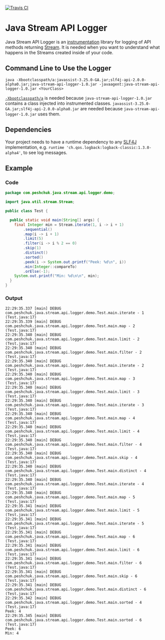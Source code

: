 [![Travis CI](https://travis-ci.org/peshrus/java-stream-api-logger.svg?branch=master)](https://travis-ci.org/peshrus/java-stream-api-logger)
# Java Stream API Logger
Java Stream API Logger is an [instrumentation](https://docs.oracle.com/javase/8/docs/technotes/guides/instrumentation/index.html) library for logging of API methods returning [Stream](https://docs.oracle.com/javase/8/docs/api/java/util/stream/Stream.html).
It is needed when you want to understand what happens in the Streams created inside of your code.

## Command Line to Use the Logger
`java -Xbootclasspath/a:javassist-3.25.0-GA.jar;slf4j-api-2.0.0-alpha0.jar;java-stream-api-logger-1.0.jar -javaagent:java-stream-api-logger-1.0.jar <YourClass>`

[`-Xbootclasspath/a`](https://docs.oracle.com/javase/8/docs/technotes/tools/findingclasses.html#bootclass) is needed because `java-stream-api-logger-1.0.jar` contains a class injected into instrumented classes.
`javassist-3.25.0-GA.jar;slf4j-api-2.0.0-alpha0.jar` are needed because `java-stream-api-logger-1.0.jar` uses them.

## Dependencies
Your project needs to have a runtime dependency to any [SLF4J](https://www.slf4j.org/) implementation, e.g. `runtime 'ch.qos.logback:logback-classic:1.3.0-alpha4'`, to see log messages.  

## Example
### Code
```java
package com.peshchuk.java.stream.api.logger.demo;

import java.util.stream.Stream;

public class Test {

  public static void main(String[] args) {
    final Integer min = Stream.iterate(1, i -> i + 1)
        .sequential()
        .map(i -> i + 1)
        .limit(5)
        .filter(i -> i % 2 == 0)
        .skip(1)
        .distinct()
        .sorted()
        .peek(i -> System.out.printf("Peek: %d\n", i))
        .min(Integer::compareTo)
        .orElse(-1);
    System.out.printf("Min: %d\n\n", min);
  }
}
```

### Output
```
22:29:35.337 [main] DEBUG com.peshchuk.java.stream.api.logger.demo.Test.main.iterate - 1 (Test.java:17)
22:29:35.339 [main] DEBUG com.peshchuk.java.stream.api.logger.demo.Test.main.map - 2 (Test.java:17)
22:29:35.340 [main] DEBUG com.peshchuk.java.stream.api.logger.demo.Test.main.limit - 2 (Test.java:17)
22:29:35.340 [main] DEBUG com.peshchuk.java.stream.api.logger.demo.Test.main.filter - 2 (Test.java:17)
22:29:35.340 [main] DEBUG com.peshchuk.java.stream.api.logger.demo.Test.main.iterate - 2 (Test.java:17)
22:29:35.340 [main] DEBUG com.peshchuk.java.stream.api.logger.demo.Test.main.map - 3 (Test.java:17)
22:29:35.340 [main] DEBUG com.peshchuk.java.stream.api.logger.demo.Test.main.limit - 3 (Test.java:17)
22:29:35.340 [main] DEBUG com.peshchuk.java.stream.api.logger.demo.Test.main.iterate - 3 (Test.java:17)
22:29:35.340 [main] DEBUG com.peshchuk.java.stream.api.logger.demo.Test.main.map - 4 (Test.java:17)
22:29:35.340 [main] DEBUG com.peshchuk.java.stream.api.logger.demo.Test.main.limit - 4 (Test.java:17)
22:29:35.340 [main] DEBUG com.peshchuk.java.stream.api.logger.demo.Test.main.filter - 4 (Test.java:17)
22:29:35.340 [main] DEBUG com.peshchuk.java.stream.api.logger.demo.Test.main.skip - 4 (Test.java:17)
22:29:35.340 [main] DEBUG com.peshchuk.java.stream.api.logger.demo.Test.main.distinct - 4 (Test.java:17)
22:29:35.340 [main] DEBUG com.peshchuk.java.stream.api.logger.demo.Test.main.iterate - 4 (Test.java:17)
22:29:35.340 [main] DEBUG com.peshchuk.java.stream.api.logger.demo.Test.main.map - 5 (Test.java:17)
22:29:35.341 [main] DEBUG com.peshchuk.java.stream.api.logger.demo.Test.main.limit - 5 (Test.java:17)
22:29:35.341 [main] DEBUG com.peshchuk.java.stream.api.logger.demo.Test.main.iterate - 5 (Test.java:17)
22:29:35.341 [main] DEBUG com.peshchuk.java.stream.api.logger.demo.Test.main.map - 6 (Test.java:17)
22:29:35.341 [main] DEBUG com.peshchuk.java.stream.api.logger.demo.Test.main.limit - 6 (Test.java:17)
22:29:35.341 [main] DEBUG com.peshchuk.java.stream.api.logger.demo.Test.main.filter - 6 (Test.java:17)
22:29:35.341 [main] DEBUG com.peshchuk.java.stream.api.logger.demo.Test.main.skip - 6 (Test.java:17)
22:29:35.341 [main] DEBUG com.peshchuk.java.stream.api.logger.demo.Test.main.distinct - 6 (Test.java:17)
22:29:35.342 [main] DEBUG com.peshchuk.java.stream.api.logger.demo.Test.main.sorted - 4 (Test.java:17)
Peek: 4
22:29:35.345 [main] DEBUG com.peshchuk.java.stream.api.logger.demo.Test.main.sorted - 6 (Test.java:17)
Peek: 6
Min: 4


```
